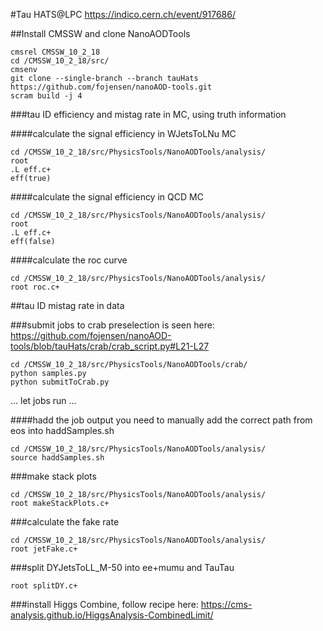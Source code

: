 #Tau HATS@LPC
https://indico.cern.ch/event/917686/

##Install CMSSW and clone NanoAODTools
```
cmsrel CMSSW_10_2_18  
cd /CMSSW_10_2_18/src/  
cmsenv  
git clone --single-branch --branch tauHats https://github.com/fojensen/nanoAOD-tools.git  
scram build -j 4
```

###tau ID efficiency and mistag rate in MC, using truth information

####calculate the signal efficiency in WJetsToLNu MC
```
cd /CMSSW_10_2_18/src/PhysicsTools/NanoAODTools/analysis/
root
.L eff.c+
eff(true)
```

####calculate the signal efficiency in QCD MC
```
cd /CMSSW_10_2_18/src/PhysicsTools/NanoAODTools/analysis/
root
.L eff.c+
eff(false)
```

####calculate the roc curve
```
cd /CMSSW_10_2_18/src/PhysicsTools/NanoAODTools/analysis/
root roc.c+
```

##tau ID mistag rate in data

###submit jobs to crab
preselection is seen here: https://github.com/fojensen/nanoAOD-tools/blob/tauHats/crab/crab_script.py#L21-L27
```
cd /CMSSW_10_2_18/src/PhysicsTools/NanoAODTools/crab/
python samples.py
python submitToCrab.py
```
... let jobs run ...

####hadd the job output
you need to manually add the correct path from eos into haddSamples.sh
```
cd /CMSSW_10_2_18/src/PhysicsTools/NanoAODTools/analysis/
source haddSamples.sh
```

###make stack plots
```
cd /CMSSW_10_2_18/src/PhysicsTools/NanoAODTools/analysis/
root makeStackPlots.c+
```

###calculate the fake rate
```
cd /CMSSW_10_2_18/src/PhysicsTools/NanoAODTools/analysis/
root jetFake.c+
```

###split DYJetsToLL_M-50 into ee+mumu and TauTau
```
root splitDY.c+
```

###install Higgs Combine, follow recipe here:
https://cms-analysis.github.io/HiggsAnalysis-CombinedLimit/

